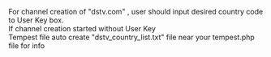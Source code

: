 For channel creation of "dstv.com" , user should input desired country code to User Key box.<br>
If channel creation started without User Key<br>
Tempest file auto create "dstv_country_list.txt" file near your tempest.php file for info
